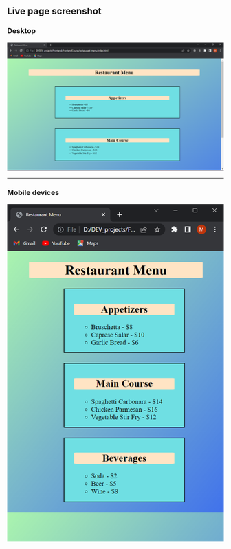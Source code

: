 ## Live page screenshot

### Desktop

![restaurant-menu](./images/image-1.png)
___ 

### Mobile devices

![restaurant-menu](./images/image.png)